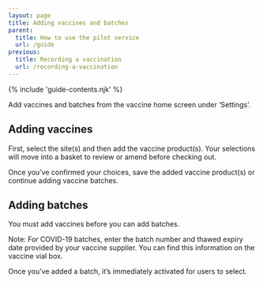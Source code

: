 ```yaml
---
layout: page
title: Adding vaccines and batches
parent:
  title: How to use the pilot service
  url: /guide
previous:
  title: Recording a vaccination
  url: /recording-a-vaccination
---
```


{% include 'guide-contents.njk' %}

Add vaccines and batches from the vaccine home screen under ‘Settings’.

## Adding vaccines

First, select the site(s) and then add the vaccine product(s). Your selections will move into a basket to review or amend before checking out.

Once you’ve confirmed your choices, save the added vaccine product(s) or continue adding vaccine batches.

## Adding batches

You must add vaccines before you can add batches.

Note: For COVID-19 batches, enter the batch number and thawed expiry date provided by your vaccine supplier. You can find this information on the vaccine vial box.

Once you’ve added a batch, it’s immediately activated for users to select.
